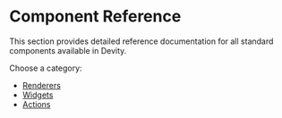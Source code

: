 # Component Reference

This section provides detailed reference documentation for all standard components available in Devity.

Choose a category:

*   [Renderers](./renderers/)
*   [Widgets](./widgets/)
*   [Actions](./actions/) 